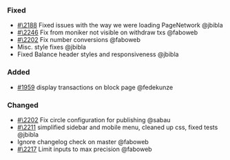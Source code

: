 ### Fixed

- [#\2188](https://github.com/cosmos/voyager/issues/2188) Fixed issues with the way we were loading PageNetwork @jbibla
- [#\2246](https://github.com/cosmos/voyager/issues/2246) Fix from moniker not visible on withdraw txs @faboweb
- [#\2202](https://github.com/cosmos/voyager/issues/2202) Fix number conversions @faboweb
- Misc. style fixes @jbibla
- Fixed Balance header styles and responsiveness @jbibla

### Added

- [\#1959](https://github.com/cosmos/voyager/issues/1959) display transactions on block page @fedekunze

### Changed

- [#\2202](https://github.com/cosmos/voyager/pull/2202) Fix circle configuration for publishing @sabau
- [#\2211](https://github.com/cosmos/voyager/pull/2211) simplified sidebar and mobile menu, cleaned up css, fixed tests @jbibla
- Ignore changelog check on master @faboweb
- [#\2217](https://github.com/cosmos/voyager/issues/2217) Limit inputs to max precision @faboweb
